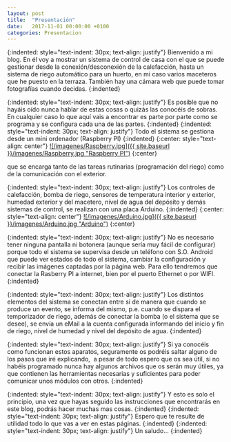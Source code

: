```yaml
---
layout: post
title:  "Presentación"
date:   2017-11-01 00:00:00 +0100
categories: Presentacion
---
```

{:indented: style="text-indent: 30px; text-align: justify"}
Bienvenido a mi blog. En él voy a mostrar un sistema de control de casa con el que se puede gestionar desde la conexión/desconexión de la calefacción, hasta un sistema de riego automático para un huerto, en mi caso varios maceteros que he puesto en la terraza. También hay una cámara web que puede tomar fotografías cuando decidas.
{:indented}

{:indented: style="text-indent: 30px; text-align: justify"}
Es posible que no hayáis oído nunca hablar de estas cosas o quizás las conocéis de sobras. En cualquier caso lo que aquí vais a encontrar es parte por parte como se programa y se configura cada una de las partes.
{:indented}
{:indented: style="text-indent: 30px; text-align: justify"}
Todo el sistema se gestiona desde un mini ordenador (Raspberry PI)
{:indented}
{:center: style="text-align: center"}
[![/imagenes/Raspberry.jpg]({{ site.baseurl }}/imagenes/Raspberry.jpg "Raspberry PI")](https://www.raspberrypi.org/)
{:center}

que se encarga tanto de las tareas rutinarias (programación del riego) como de la comunicación con el exterior.

{:indented: style="text-indent: 30px; text-align: justify"}
Los controles de calefacción, bomba de riego, sensores de temperatura interior y exterior, humedad exterior y del macetero, nivel de agua del depósito y demás sistemas de control, se realizan con una placa Arduino.
{:indented}
{:center: style="text-align: center"}
[![/imagenes/Arduino.jpg]({{ site.baseurl }}/imagenes/Arduino.jpg "Arduino")](https://www.arduino.cc/)
{:center}


{:indented: style="text-indent: 30px; text-align: justify"}
No es necesario tener ninguna pantalla ni botonera (aunque sería muy fácil de configurar)  porque todo el sistema se supervisa desde un teléfono con S.O. Android que puede ver estados de todo el sistema, cambiar la configuración y recibir las imágenes captadas por la página web. Para ello tendremos que conectar la Rasberry PI a internet, bien por el puerto Ethernet o por WIFI.
{:indented}

{:indented: style="text-indent: 30px; text-align: justify"}
Los distintos elementos del sistema se conectan entre sí de manera que cuando se produce un evento, se informa del mismo, p.e. cuando se dispara el temporizador de riego, además de conectar la bomba (o el sistema que se desee), se envía un eMail a la cuenta configurada informando del inicio y fin de riego, nivel de humedad y nivel del depósito de agua.
{:indented}

{:indented: style="text-indent: 30px; text-align: justify"}
Si ya conocéis como funcionan estos aparatos, seguramente os podréis saltar alguno de los pasos que iré explicando,  a pesar de todo espero que os sea útil, si no habéis programado nunca hay algunos archivos que os serán muy útiles, ya que contienen las herramientas necesarias y suficientes para poder comunicar unos módulos con otros.
{:indented}

{:indented: style="text-indent: 30px; text-align: justify"}
Y esto es solo el principio, una vez que hayas seguido las instrucciones que encontrarás en este blog, podrás hacer muchas mas cosas.
{:indented}
{:indented: style="text-indent: 30px; text-align: justify"}
Espero que te resulte de utilidad todo lo que vas a ver en estas páginas.
{:indented}
{:indented: style="text-indent: 30px; text-align: justify"}
Un saludo...
{:indented}